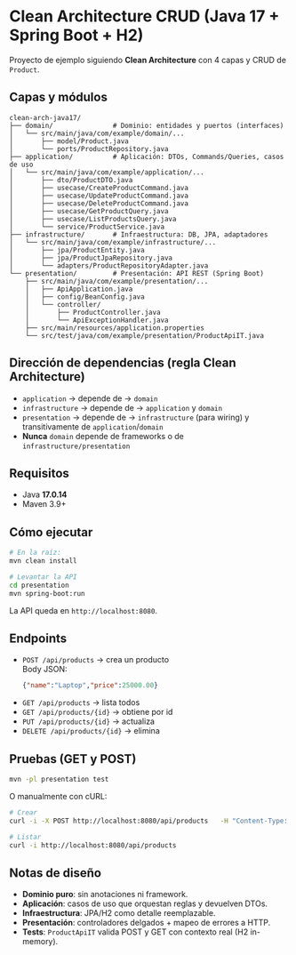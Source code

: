 # Clean Architecture CRUD (Java 17 + Spring Boot + H2)

Proyecto de ejemplo siguiendo **Clean Architecture** con 4 capas y CRUD de `Product`.

## Capas y módulos

```
clean-arch-java17/
├── domain/               # Dominio: entidades y puertos (interfaces)
│   └── src/main/java/com/example/domain/...
│       ├── model/Product.java
│       └── ports/ProductRepository.java
├── application/          # Aplicación: DTOs, Commands/Queries, casos de uso
│   └── src/main/java/com/example/application/...
│       ├── dto/ProductDTO.java
│       ├── usecase/CreateProductCommand.java
│       ├── usecase/UpdateProductCommand.java
│       ├── usecase/DeleteProductCommand.java
│       ├── usecase/GetProductQuery.java
│       ├── usecase/ListProductsQuery.java
│       └── service/ProductService.java
├── infrastructure/       # Infraestructura: DB, JPA, adaptadores
│   └── src/main/java/com/example/infrastructure/...
│       ├── jpa/ProductEntity.java
│       ├── jpa/ProductJpaRepository.java
│       └── adapters/ProductRepositoryAdapter.java
└── presentation/         # Presentación: API REST (Spring Boot)
    ├── src/main/java/com/example/presentation/...
    │   ├── ApiApplication.java
    │   ├── config/BeanConfig.java
    │   └── controller/
    │       ├── ProductController.java
    │       └── ApiExceptionHandler.java
    ├── src/main/resources/application.properties
    └── src/test/java/com/example/presentation/ProductApiIT.java
```

## Dirección de dependencias (regla Clean Architecture)

- `application` → depende de → `domain`
- `infrastructure` → depende de → `application` y `domain`
- `presentation` → depende de → `infrastructure` (para wiring) y transitivamente de `application`/`domain`
- **Nunca** `domain` depende de frameworks o de `infrastructure/presentation`

## Requisitos

- Java **17.0.14**
- Maven 3.9+

## Cómo ejecutar

```bash
# En la raíz:
mvn clean install

# Levantar la API
cd presentation
mvn spring-boot:run
```

La API queda en `http://localhost:8080`.

## Endpoints

- `POST /api/products` → crea un producto  
  Body JSON:
  ```json
  {"name":"Laptop","price":25000.00}
  ```
- `GET /api/products` → lista todos
- `GET /api/products/{id}` → obtiene por id
- `PUT /api/products/{id}` → actualiza
- `DELETE /api/products/{id}` → elimina

## Pruebas (GET y POST)

```bash
mvn -pl presentation test
```

O manualmente con cURL:

```bash
# Crear
curl -i -X POST http://localhost:8080/api/products   -H "Content-Type: application/json"   -d '{"name":"Laptop","price":25000.00}'

# Listar
curl -i http://localhost:8080/api/products
```

## Notas de diseño

- **Dominio puro**: sin anotaciones ni framework.
- **Aplicación**: casos de uso que orquestan reglas y devuelven DTOs.
- **Infraestructura**: JPA/H2 como detalle reemplazable.
- **Presentación**: controladores delgados + mapeo de errores a HTTP.
- **Tests**: `ProductApiIT` valida POST y GET con contexto real (H2 in-memory).
